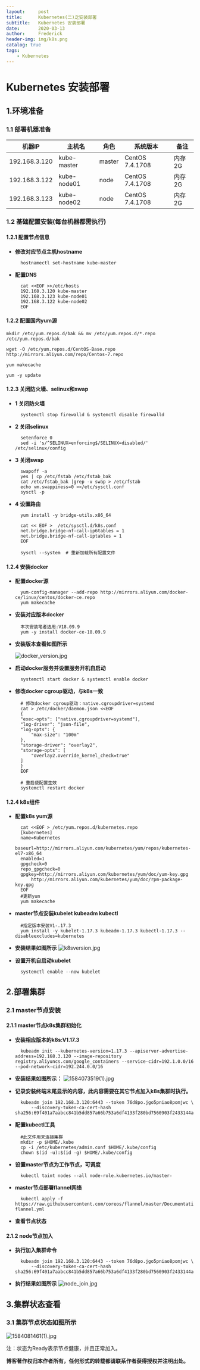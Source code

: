 ```yaml
---
layout:     post
title:      Kubernetes(二)之安装部署
subtitle:   Kubernetes 安装部署
date:       2020-03-13
author:     Frederick
header-img: img/k8s.png
catalog: true
tags:
    - Kubernetes
---
```



# Kubernetes 安装部署
## 1.环境准备
### 1.1 部署机器准备

|  机器IP   |主机名  |角色|系统版本|备注|
|  ----  | ----  | ----| ---- | ---- |
| 192.168.3.120  | kube-master | master  | CentOS  7.4.1708    | 内存2G   |
| 192.168.3.122  | kube-node01 |  node  |  CentOS   7.4.1708   |  内存2G |
| 192.168.3.123  | kube-node02 |  node  |  CentOS   7.4.1708  | 内存2G   |

### 1.2 基础配置安装(每台机器都需执行)

#### 1.2.1 配置节点信息

- **修改对应节点主机hostname**

        hostnamectl set-hostname kube-master

- **配置DNS**

        cat <<EOF >>/etc/hosts
        192.168.3.120 kube-master
        192.168.3.123 kube-node01
        192.168.3.122 kube-node02
        EOF

#### 1.2.2 配置国内yum源

    mkdir /etc/yum.repos.d/bak && mv /etc/yum.repos.d/*.repo /etc/yum.repos.d/bak
    
    wget -O /etc/yum.repos.d/CentOS-Base.repo http://mirrors.aliyun.com/repo/Centos-7.repo
    
    yum makecache
    
    yum -y update

#### 1.2.3 关闭防火墙、selinux和swap

- **1 关闭防火墙**

        systemctl stop firewalld & systemctl disable firewalld
- **2 关闭selinux**

        setenforce 0
        sed -i 's/^SELINUX=enforcing$/SELINUX=disabled/' /etc/selinux/config
- **3 关闭swap**

        swapoff -a
        yes | cp /etc/fstab /etc/fstab_bak
        cat /etc/fstab_bak |grep -v swap > /etc/fstab
        echo vm.swappiness=0 >>/etc/sysctl.conf
        sysctl -p
- **4 设置路由**

        yum install -y bridge-utils.x86_64
        
        cat << EOF >  /etc/sysctl.d/k8s.conf
        net.bridge.bridge-nf-call-ip6tables = 1
        net.bridge.bridge-nf-call-iptables = 1
        EOF

        sysctl --system  # 重新加载所有配置文件

#### 1.2.4 安装docker

- **配置docker源**

        yum-config-manager --add-repo http://mirrors.aliyun.com/docker-ce/linux/centos/docker-ce.repo
        yum makecache
- **安装对应版本docker**

        本次安装笔者选用:V18.09.9
        yum -y install docker-ce-18.09.9

- **安装版本查看如图所示**

    ![docker_version.jpg](https://upload-images.jianshu.io/upload_images/17904159-ef16886398457ffd.jpg?imageMogr2/auto-orient/strip%7CimageView2/2/w/1240)

- **启动docker服务并设置服务开机自启动**

        systemctl start docker & systemctl enable docker

- **修改docker cgroup驱动，与k8s一致**

        # 修改docker cgroup驱动：native.cgroupdriver=systemd
        cat > /etc/docker/daemon.json <<EOF
        {
        "exec-opts": ["native.cgroupdriver=systemd"],
        "log-driver": "json-file",
        "log-opts": {
            "max-size": "100m"
        },
        "storage-driver": "overlay2",
        "storage-opts": [
            "overlay2.override_kernel_check=true"
        ]
        }
        EOF

        # 重启使配置生效
        systemctl restart docker  
#### 1.2.4 k8s组件

- **配置k8s yum源**

        cat <<EOF > /etc/yum.repos.d/kubernetes.repo
        [kubernetes]
        name=Kubernetes
        baseurl=http://mirrors.aliyun.com/kubernetes/yum/repos/kubernetes-el7-x86_64
        enabled=1
        gpgcheck=0
        repo_gpgcheck=0
        gpgkey=http://mirrors.aliyun.com/kubernetes/yum/doc/yum-key.gpg
            http://mirrors.aliyun.com/kubernetes/yum/doc/rpm-package-key.gpg
        EOF
        #更新yum
        yum makecache

- **master节点安装kubelet kubeadm kubectl**

        #指定版本安装V1-.17.3
        yum install -y kubelet-1.17.3 kubeadm-1.17.3 kubectl-1.17.3 --disableexcludes=kubernetes
- **安装结果如图所示**
![k8sversion.jpg](https://upload-images.jianshu.io/upload_images/17904159-27ee25ccef4b200a.jpg?imageMogr2/auto-orient/strip%7CimageView2/2/w/1240)

- **设置开机自启动kubelet**

        systemctl enable --now kubelet 

## 2.部署集群

### 2.1 master节点安装

#### 2.1.1 master节点k8s集群初始化

- **安装相应版本的k8s:V1.17.3**
    
        kubeadm init --kubernetes-version=1.17.3 --apiserver-advertise-address=192.168.3.120 --image-repository registry.aliyuncs.com/google_containers --service-cidr=192.1.0.0/16 --pod-network-cidr=192.244.0.0/16

- **安装结果如图所示：**
![1584073519(1).jpg](https://upload-images.jianshu.io/upload_images/17904159-fcc89e9d2054dd6d.jpg?imageMogr2/auto-orient/strip%7CimageView2/2/w/1240)

- **记录安装终端末尾显示的内容，此内容需要在其它节点加入k8s集群时执行。**

        kubeadm join 192.168.3.120:6443 --token 76d8po.jgo5pniao8pomjwc \
            --discovery-token-ca-cert-hash sha256:69f401a7aabcc841b5dd857a66b753a6df4133f280bd7560903f2433144a99ec
- **配置kubectl工具**

        #此文件用来连接集群
        mkdir -p $HOME/.kube
        cp -i /etc/kubernetes/admin.conf $HOME/.kube/config
        chown $(id -u):$(id -g) $HOME/.kube/config

- **设置master节点为工作节点，可调度**

        kubectl taint nodes --all node-role.kubernetes.io/master-
- **master节点部署flannel网络**

        kubectl apply -f https://raw.githubusercontent.com/coreos/flannel/master/Documentation/kube-flannel.yml
- **查看节点状态**

#### 2.1.2 node节点加入

- **执行加入集群命令**

        kubeadm join 192.168.3.120:6443 --token 76d8po.jgo5pniao8pomjwc \
            --discovery-token-ca-cert-hash sha256:69f401a7aabcc841b5dd857a66b753a6df4133f280bd7560903f2433144a99ec
- **执行结果如图所示**
![node_join.jpg](https://upload-images.jianshu.io/upload_images/17904159-6931e2d38cc70c98.jpg?imageMogr2/auto-orient/strip%7CimageView2/2/w/1240)
## 3.集群状态查看
### 3.1 集群节点状态如图所示

![1584081461(1).jpg](https://upload-images.jianshu.io/upload_images/17904159-ab25997231ce2d94.jpg?imageMogr2/auto-orient/strip%7CimageView2/2/w/1240)

注：状态为Ready表示节点健康，并且正常加入。

**博客著作权归本作者所有，任何形式的转载都请联系作者获得授权并注明出处。**